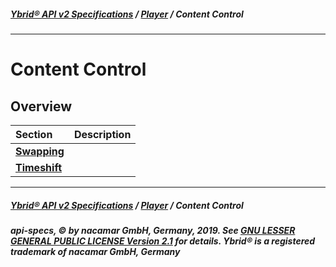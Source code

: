 ##### [**Ybrid® API v2 Specifications**](../../) / [**Player**](../) / Content Control
---

# Content Control

## Overview

Section | Description
:------ | :----------
[**Swapping**](swapping.md) | 
[**Timeshift**](timeshift) | 


---
##### [**Ybrid® API v2 Specifications**](../../) / [**Player**](../) / Content Control
##### api-specs, © by nacamar GmbH, Germany, 2019. See [GNU LESSER GENERAL PUBLIC LICENSE Version 2.1](/LICENSE) for details. Ybrid® is a registered trademark of nacamar GmbH, Germany 
